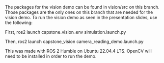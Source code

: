 The packages for the vision demo can be found in vision/src on this branch.
Those packages are the only ones on this branch that are needed for the vision demo.
To run the vision demo as seen in the presentation slides, use the following:

First,
ros2 launch capstone_vision_env simulation.launch.py 

Then,
ros2 launch capstone_vision camera_reading_demo.launch.py 

This was made with ROS 2 Humble on Ubuntu 22.04.4 LTS.
OpenCV will need to be installed in order to run the demo.
